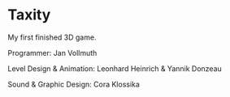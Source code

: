 # Taxity

My first finished 3D game.

Programmer: Jan Vollmuth

Level Design & Animation: Leonhard Heinrich & Yannik Donzeau
              
Sound & Graphic Design: Cora Klossika
